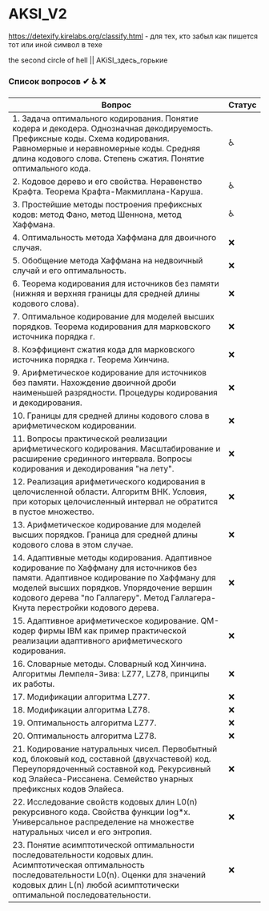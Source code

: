 # AKSI_V2
https://detexify.kirelabs.org/classify.html - для тех, кто забыл как пишется тот или иной символ в техе

the second circle of hell || AKiSI_здесь_горькие


### Список вопросов ✔ ♿ ❌

| Вопрос                                                       | Статус |
| ------------------------------------------------------------ | ------ |
| 1.	Задача оптимального кодирования. Понятие кодера и декодера. Однозначная декодируемость. Префиксные коды. Схема кодирования. Равномерные и неравномерные коды. Средняя длина кодового слова. Степень сжатия. Понятие оптимального кода.| ♿      |
| 2.	Кодовое дерево и его свойства. Неравенство Крафта. Теорема Крафта-Макмиллана-Каруша.|  ♿   |
| 3.	Простейшие методы построения префиксных кодов: метод Фано, метод Шеннона, метод Хаффмана.| ♿      | 
| 4.	Оптимальность метода Хаффмана для двоичного случая.| ❌      |
| 5.	Обобщение метода Хаффмана на недвоичный случай и его оптимальность.| ❌      |
| 6.	Теорема кодирования для источников без памяти (нижняя и верхняя границы для средней длины кодового слова).| ❌      |
| 7.	Оптимальное кодирование для моделей высших порядков. Теорема кодирования для марковского источника порядка r.| ❌      |
| 8.	Коэффициент сжатия кода для марковского источника порядка r. Теорема Хинчина.| ❌      |
| 9.	Арифметическое кодирование для источников без памяти. Нахождение двоичной дроби наименьшей разрядности. Процедуры кодирования и декодирования. | ❌      |
| 10.	Границы для средней длины кодового слова в арифметическом кодировании.| ❌      |
| 11.	Вопросы практической реализации арифметического кодирования. Масштабирование и расширение срединного интервала. Вопросы кодирования и декодирования "на лету". | ❌      |
| 12.	Реализация арифметического кодирования в целочисленной области. Алгоритм ВНК. Условия, при которых целочисленный интервал не обратится в пустое множество.| ❌      |
| 13.	Арифметическое кодирование для моделей высших порядков. Граница для средней длины кодового слова в этом случае.| ❌      |
| 14.	Адаптивные методы кодирования. Адаптивное кодирование по Хаффману для источников без памяти. Адаптивное кодирование по Хаффману для моделей высших порядков. Упорядочение вершин кодового дерева "по Галлагеру". Метод Галлагера-Кнута перестройки кодового дерева. | ❌      |
| 15.	Адаптивное арифметическое кодирование. QM-кодер фирмы IBM как пример практической реализации адаптивного арифметического кодирования.| ❌      |
| 16.	Словарные методы. Словарный код Хинчина. Алгоритмы Лемпеля-Зива: LZ77, LZ78, принципы их работы.| ❌      |
| 17.	Модификации алгоритма LZ77.| ❌      |
| 18.	Модификации алгоритма LZ78.| ❌      |
| 19.	Оптимальность алгоритма LZ77.| ❌      |
| 20.	Оптимальность алгоритма LZ78.| ❌      |
| 21.	Кодирование натуральных чисел. Первобытный код, блоковый код, составной (двухчастевой) код. Переупорядоченный составной код. Рекурсивный код Элайеса-Риссанена. Семейство унарных префиксных кодов Элайеса.| ❌      |
| 22.	Исследование свойств кодовых длин L0(n) рекурсивного кода. Свойства функции log*x. Универсальное распределение на множестве натуральных чисел и его энтропия.| ❌      |
 | 23.	Понятие асимптотической оптимальности последовательности кодовых длин. Асимптотическая оптимальность последовательности L0(n). Оценки для значений кодовых длин L(n) любой асимптотически оптимальной последовательности.| ❌      |
